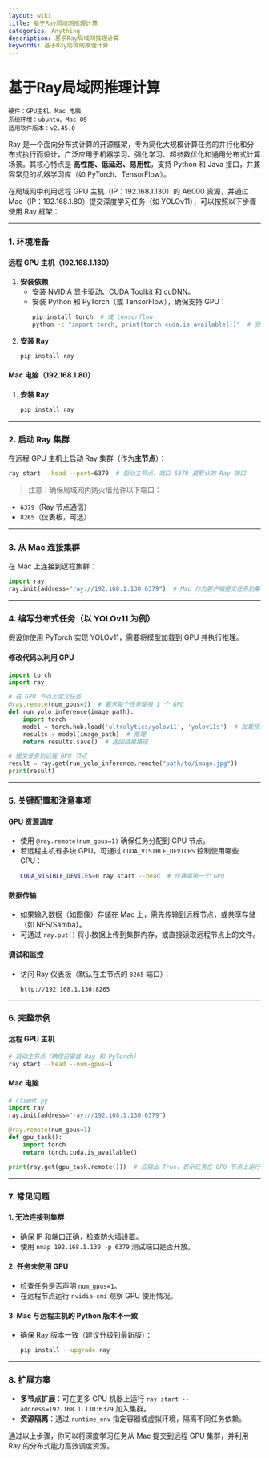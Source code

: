 ```yaml
---
layout: wiki
title: 基于Ray局域网推理计算
categories: Anything
description: 基于Ray局域网推理计算
keywords: 基于Ray局域网推理计算
---
```




# 基于Ray局域网推理计算

```
硬件：GPU主机、Mac 电脑
系统环境：ubuntu、Mac OS
适用软件版本：v2.45.0
```

Ray 是一个面向分布式计算的开源框架，专为简化大规模计算任务的并行化和分布式执行而设计，广泛应用于机器学习、强化学习、超参数优化和通用分布式计算场景。其核心特点是 **高性能、低延迟、易用性**，支持 Python 和 Java 接口，并兼容常见的机器学习库（如 PyTorch、TensorFlow）。

在局域网中利用远程 GPU 主机（IP：192.168.1.130）的 A6000 资源，并通过 Mac（IP：192.168.1.80）提交深度学习任务（如 YOLOv11），可以按照以下步骤使用 Ray 框架：

---

### **1. 环境准备**
#### **远程 GPU 主机（192.168.1.130）**
1. **安装依赖**
   - 安装 NVIDIA 显卡驱动、CUDA Toolkit 和 cuDNN。
   - 安装 Python 和 PyTorch（或 TensorFlow），确保支持 GPU：
     ```bash
     pip install torch  # 或 tensorflow
     python -c "import torch; print(torch.cuda.is_available())"  # 验证 GPU 可用
     ```
2. **安装 Ray**
   ```bash
   pip install ray
   ```

#### **Mac 电脑（192.168.1.80）**
1. **安装 Ray**
   ```bash
   pip install ray
   ```

---

### **2. 启动 Ray 集群**
在远程 GPU 主机上启动 Ray 集群（作为**主节点**）：
```bash
ray start --head --port=6379  # 启动主节点，端口 6379 是默认的 Ray 端口
```
> 注意：确保局域网内防火墙允许以下端口：
- `6379`（Ray 节点通信）
- `8265`（仪表板，可选）

---

### **3. 从 Mac 连接集群**
在 Mac 上连接到远程集群：
```python
import ray
ray.init(address="ray://192.168.1.130:6379")  # Mac 作为客户端提交任务到集群
```

---

### **4. 编写分布式任务（以 YOLOv11 为例）**
假设你使用 PyTorch 实现 YOLOv11，需要将模型加载到 GPU 并执行推理。

#### **修改代码以利用 GPU**
```python
import torch
import ray

# 在 GPU 节点上定义任务
@ray.remote(num_gpus=1)  # 要求每个任务使用 1 个 GPU
def run_yolo_inference(image_path):
    import torch
    model = torch.hub.load('ultralytics/yolov11', 'yolov11s')  # 加载预训练模型
    results = model(image_path)  # 推理
    return results.save()  # 返回结果路径

# 提交任务到远程 GPU 节点
result = ray.get(run_yolo_inference.remote("path/to/image.jpg"))
print(result)
```

---

### **5. 关键配置和注意事项**
#### **GPU 资源调度**
- 使用 `@ray.remote(num_gpus=1)` 确保任务分配到 GPU 节点。
- 若远程主机有多块 GPU，可通过 `CUDA_VISIBLE_DEVICES` 控制使用哪些 GPU：
  ```bash
  CUDA_VISIBLE_DEVICES=0 ray start --head  # 仅暴露第一个 GPU
  ```

#### **数据传输**
- 如果输入数据（如图像）存储在 Mac 上，需先传输到远程节点，或共享存储（如 NFS/Samba）。
- 可通过 `ray.put()` 将小数据上传到集群内存，或直接读取远程节点上的文件。

#### **调试和监控**
- 访问 Ray 仪表板（默认在主节点的 `8265` 端口）：
  ```
  http://192.168.1.130:8265
  ```

---

### **6. 完整示例**
#### **远程 GPU 主机**
```bash
# 启动主节点（确保已安装 Ray 和 PyTorch）
ray start --head --num-gpus=1
```

#### **Mac 电脑**
```python
# client.py
import ray
ray.init(address="ray://192.168.1.130:6379")

@ray.remote(num_gpus=1)
def gpu_task():
    import torch
    return torch.cuda.is_available()

print(ray.get(gpu_task.remote()))  # 应输出 True，表示任务在 GPU 节点上运行
```

---

### **7. 常见问题**
#### **1. 无法连接到集群**
- 确保 IP 和端口正确，检查防火墙设置。
- 使用 `nmap 192.168.1.130 -p 6379` 测试端口是否开放。

#### **2. 任务未使用 GPU**
- 检查任务是否声明 `num_gpus=1`。
- 在远程节点运行 `nvidia-smi` 观察 GPU 使用情况。

#### **3. Mac 与远程主机的 Python 版本不一致**
- 确保 Ray 版本一致（建议升级到最新版）：
  ```bash
  pip install --upgrade ray
  ```

---

### **8. 扩展方案**
- **多节点扩展**：可在更多 GPU 机器上运行 `ray start --address=192.168.1.130:6379` 加入集群。
- **资源隔离**：通过 `runtime_env` 指定容器或虚拟环境，隔离不同任务依赖。

通过以上步骤，你可以将深度学习任务从 Mac 提交到远程 GPU 集群，并利用 Ray 的分布式能力高效调度资源。